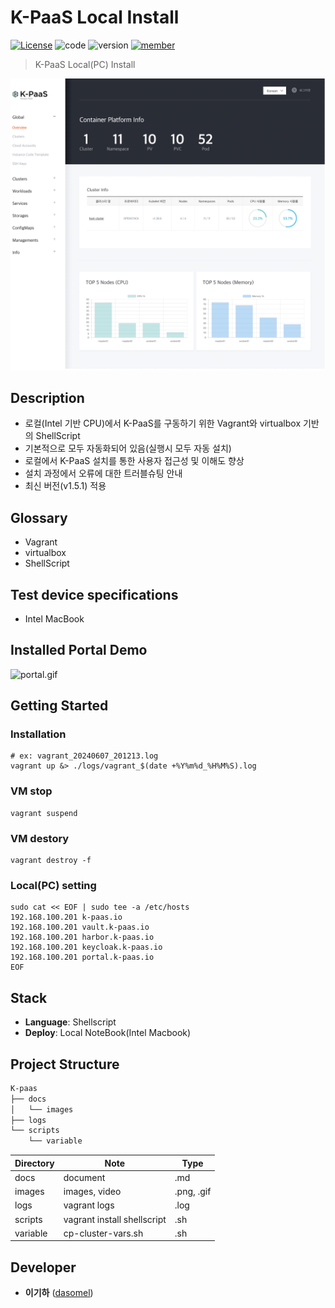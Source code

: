 # K-PaaS Local Install

[![License](https://img.shields.io/badge/License-Apache%202.0-blue.svg)](https://opensource.org/licenses/Apache-2.0)
![code](https://img.shields.io/badge/Code-ShellScript-blue)
![version](https://img.shields.io/badge/version-1.0.0-blue)
[![member](https://img.shields.io/badge/Project-Member-brightgreen)](https://github.com/dasomel/k-paas?tab=readme-ov-file#developer)

> K-PaaS Local(PC) Install
 
![main.png](./docs/images/main.png)

## Description
- 로컬(Intel 기반 CPU)에서 K-PaaS를 구동하기 위한 Vagrant와 virtualbox 기반의 ShellScript
- 기본적으로 모두 자동화되어 있음(실행시 모두 자동 설치)
- 로컬에서 K-PaaS 설치를 통한 사용자 접근성 및 이해도 향상
- 설치 과정에서 오류에 대한 트러블슈팅 안내
- 최신 버전(v1.5.1) 적용

## Glossary
- Vagrant
- virtualbox
- ShellScript

## Test device specifications
- Intel MacBook

## Installed Portal Demo
![portal.gif](./docs/images/portal.gif)

## Getting Started

### Installation
```shell
# ex: vagrant_20240607_201213.log
vagrant up &> ./logs/vagrant_$(date +%Y%m%d_%H%M%S).log
```
### VM stop
```shell
vagrant suspend
```
### VM destory
```shell
vagrant destroy -f
```

### Local(PC) setting
```shell
sudo cat << EOF | sudo tee -a /etc/hosts
192.168.100.201 k-paas.io
192.168.100.201 vault.k-paas.io
192.168.100.201 harbor.k-paas.io
192.168.100.201 keycloak.k-paas.io
192.168.100.201 portal.k-paas.io
EOF
```

## Stack
- **Language**: Shellscript
- **Deploy**: Local NoteBook(Intel Macbook)

## Project Structure

```markdown
K-paas
├── docs
│   └── images
├── logs
└── scripts
    └── variable
```

| Directory | Note                        | Type       |
|-----------|-----------------------------|------------|
| docs      | document                    | .md        |
| images    | images, video               | .png, .gif |
| logs      | vagrant logs                | .log       |
| scripts   | vagrant install shellscript | .sh        |
| variable  | cp-cluster-vars.sh          | .sh        |

## Developer
*  **이기하** ([dasomel](https://github.com/dasomel))








